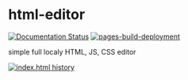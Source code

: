 # html-editor

[![Documentation Status](https://readthedocs.org/projects/hexo-html/badge/?version=main)](https://hexo-html.readthedocs.io/de/main/?badge=main)
[![pages-build-deployment](https://github.com/hexo-team/html-editor/actions/workflows/pages/pages-build-deployment/badge.svg?branch=main)](https://github.com/hexo-team/html-editor/actions/workflows/pages/pages-build-deployment)

simple full localy HTML, JS, CSS editor

[![index.html history](https://img.shields.io/badge/History-index.html-lightgrey?logo=github)](https://github.com/hexo-team/html-editor/blame/main/public/index.html)
